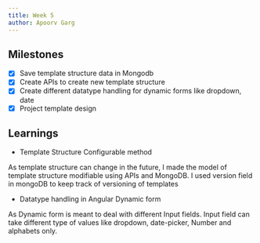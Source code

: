 ```yaml
---
title: Week 5
author: Apoorv Garg
---
```


## Milestones
- [x] Save template structure data in Mongodb
- [x] Create APIs to create new template structure
- [x] Create different datatype handling for dynamic forms like dropdown, date
- [x] Project template design

## Learnings

- Template Structure Configurable method

As template structure can change in the future, I made the model of template structure modifiable using APIs and MongoDB. I used version field in mongoDB to keep track of versioning of templates

- Datatype handling in Angular Dynamic form

As Dynamic form is meant to deal with different Input fields. Input field can take different type of values like dropdown, date-picker, Number and alphabets only. 
